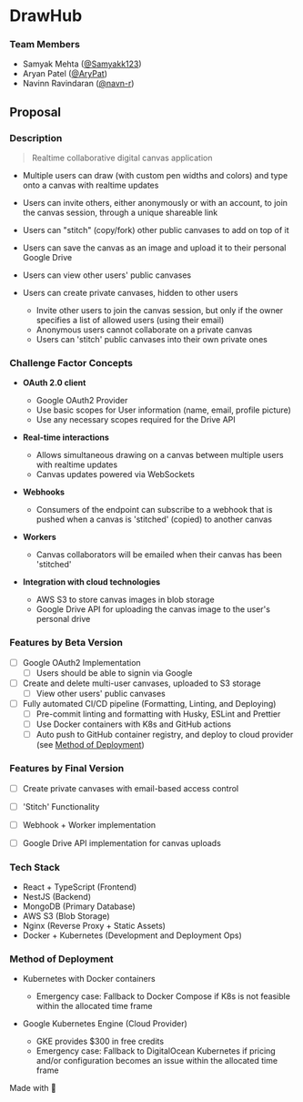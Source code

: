 # DrawHub

### Team Members

- Samyak Mehta ([@Samyakk123](https://github.com/Samyakk123))
- Aryan Patel ([@AryPat](https://github.com/AryPat))
- Navinn Ravindaran ([@navn-r](https://github.com/navn-r))

## Proposal

### Description
> Realtime collaborative digital canvas application

- Multiple users can draw (with custom pen widths and colors) and type onto a canvas with realtime updates

- Users can invite others, either anonymously or with an account, to join the canvas session, through a unique shareable link

- Users can "stitch" (copy/fork) other public canvases to add on top of it

- Users can save the canvas as an image and upload it to their personal Google Drive

- Users can view other users' public canvases
  
- Users can create private canvases, hidden to other users 
  - Invite other users to join the canvas session, but only if the owner specifies a list of allowed users (using their email)
  - Anonymous users cannot collaborate on a private canvas
  - Users can 'stitch' public canvases into their own private ones


### Challenge Factor Concepts

- **OAuth 2.0 client**
  - Google OAuth2 Provider
  - Use basic scopes for User information (name, email, profile picture)
  - Use any necessary scopes required for the Drive API

- **Real-time interactions**
  - Allows simultaneous drawing on a canvas between multiple users with realtime updates
  - Canvas updates powered via WebSockets  

- **Webhooks** 
  - Consumers of the endpoint can subscribe to a webhook that is pushed when a canvas is 'stitched' (copied) to another canvas  

- **Workers**  
  - Canvas collaborators will be emailed when their canvas has been 'stitched'  

- **Integration with cloud technologies**
  - AWS S3 to store canvas images in blob storage  
  - Google Drive API for uploading the canvas image to the user's personal drive  

### Features by Beta Version

  - [ ] Google OAuth2 Implementation
    - [ ] Users should be able to signin via Google 

  - [ ] Create and delete multi-user canvases, uploaded to S3 storage
    - [ ] View other users' public canvases

  - [ ] Fully automated CI/CD pipeline (Formatting, Linting, and Deploying)
    - [ ] Pre-commit linting and formatting with Husky, ESLint and Prettier
    - [ ] Use Docker containers with K8s and GitHub actions
    - [ ] Auto push to GitHub container registry, and deploy to cloud provider (see [Method of Deployment](#method-of-deployment)) 

### Features by Final Version

  - [ ] Create private canvases with email-based access control

  - [ ] 'Stitch' Functionality
  
  - [ ] Webhook + Worker implementation
  
  - [ ] Google Drive API implementation for canvas uploads

### Tech Stack

  - React + TypeScript (Frontend)
  - NestJS (Backend)
  - MongoDB (Primary Database)
  - AWS S3 (Blob Storage)
  - Nginx (Reverse Proxy + Static Assets)
  - Docker + Kubernetes (Development and Deployment Ops)

### Method of Deployment

  - Kubernetes with Docker containers  
    - Emergency case: Fallback to Docker Compose if K8s is not feasible within the allocated time frame

  - Google Kubernetes Engine (Cloud Provider)  
    - GKE provides $300 in free credits   
    - Emergency case: Fallback to DigitalOcean Kubernetes if pricing and/or configuration becomes an issue within the allocated time frame


Made with 💖
